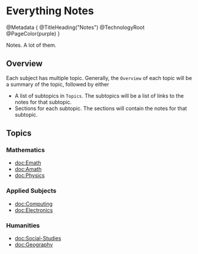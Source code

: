 # Everything Notes

@Metadata {
    @TitleHeading("Notes")
    @TechnologyRoot
    @PageColor(purple)
}

Notes. A lot of them.

## Overview

Each subject has multiple topic. Generally, the `Overview` of each topic will be a summary of the topic, followed by either
- A list of subtopics in `Topics`. The subtopics will be a list of links to the notes for that subtopic.
- Sections for each subtopic. The sections will contain the notes for that subtopic.

## Topics
### Mathematics
- <doc:Emath>
- <doc:Amath>
- <doc:Physics>

### Applied Subjects
- <doc:Computing>
- <doc:Electronics>

### Humanities
- <doc:Social-Studies>
- <doc:Geography>